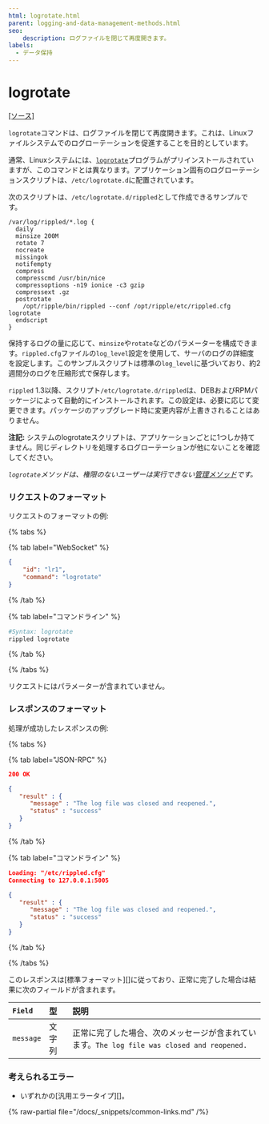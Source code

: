 ```yaml
---
html: logrotate.html
parent: logging-and-data-management-methods.html
seo:
    description: ログファイルを閉じて再度開きます。
labels:
  - データ保持
---
```

# logrotate
[[ソース]](https://github.com/XRPLF/rippled/blob/743bd6c9175c472814448ea889413be79dfd1c07/src/ripple/rpc/handlers/LogRotate.cpp "Source")

`logrotate`コマンドは、ログファイルを閉じて再度開きます。これは、Linuxファイルシステムでのログローテーションを促進することを目的としています。

通常、Linuxシステムには、[`logrotate`](https://linux.die.net/man/8/logrotate)プログラムがプリインストールされていますが、このコマンドとは異なります。アプリケーション固有のログローテーションスクリプトは、`/etc/logrotate.d`に配置されています。

次のスクリプトは、`/etc/logrotate.d/rippled`として作成できるサンプルです。

```logrotate
/var/log/rippled/*.log {
  daily
  minsize 200M
  rotate 7
  nocreate
  missingok
  notifempty
  compress
  compresscmd /usr/bin/nice
  compressoptions -n19 ionice -c3 gzip
  compressext .gz
  postrotate
    /opt/ripple/bin/rippled --conf /opt/ripple/etc/rippled.cfg logrotate
  endscript
}
```

保持するログの量に応じて、`minsize`や`rotate`などのパラメーターを構成できます。`rippled.cfg`ファイルの`log_level`設定を使用して、サーバのログの詳細度を設定します。このサンプルスクリプトは標準の`log_level`に基づいており、約2週間分のログを圧縮形式で保存します。

`rippled` 1.3以降、スクリプト`/etc/logrotate.d/rippled`は、DEBおよびRPMパッケージによって自動的にインストールされます。この設定は、必要に応じて変更できます。パッケージのアップグレード時に変更内容が上書きされることはありません。

**注記:** システムのlogrotateスクリプトは、アプリケーションごとに1つしか持てません。同じディレクトリを処理するログローテーションが他にないことを確認してください。

_`logrotate`メソッドは、権限のないユーザーは実行できない[管理メソッド](../index.md)です。_

### リクエストのフォーマット
リクエストのフォーマットの例:

{% tabs %}

{% tab label="WebSocket" %}
```json
{
    "id": "lr1",
    "command": "logrotate"
}
```
{% /tab %}

{% tab label="コマンドライン" %}
```sh
#Syntax: logrotate
rippled logrotate
```
{% /tab %}

{% /tabs %}

リクエストにはパラメーターが含まれていません。

### レスポンスのフォーマット

処理が成功したレスポンスの例:

{% tabs %}

{% tab label="JSON-RPC" %}
```json
200 OK

{
   "result" : {
      "message" : "The log file was closed and reopened.",
      "status" : "success"
   }
}

```
{% /tab %}

{% tab label="コマンドライン" %}
```json
Loading: "/etc/rippled.cfg"
Connecting to 127.0.0.1:5005

{
   "result" : {
      "message" : "The log file was closed and reopened.",
      "status" : "success"
   }
}

```
{% /tab %}

{% /tabs %}

このレスポンスは[標準フォーマット][]に従っており、正常に完了した場合は結果に次のフィールドが含まれます。

| `Field`   | 型     | 説明                                                    |
|:----------|:-------|:--------------------------------------------------------|
| `message` | 文字列 | 正常に完了した場合、次のメッセージが含まれています。`The log file was closed and reopened.` |

### 考えられるエラー

* いずれかの[汎用エラータイプ][]。

{% raw-partial file="/docs/_snippets/common-links.md" /%}
